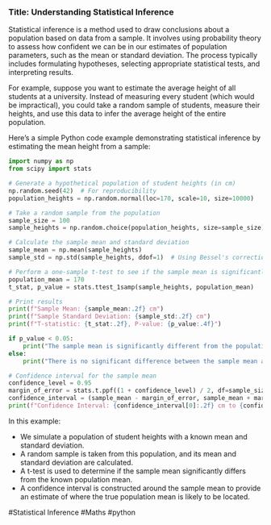 ### Title: Understanding Statistical Inference

Statistical inference is a method used to draw conclusions about a population based on data from a sample. It involves using probability theory to assess how confident we can be in our estimates of population parameters, such as the mean or standard deviation. The process typically includes formulating hypotheses, selecting appropriate statistical tests, and interpreting results.

For example, suppose you want to estimate the average height of all students at a university. Instead of measuring every student (which would be impractical), you could take a random sample of students, measure their heights, and use this data to infer the average height of the entire population.

Here’s a simple Python code example demonstrating statistical inference by estimating the mean height from a sample:

```python
import numpy as np
from scipy import stats

# Generate a hypothetical population of student heights (in cm)
np.random.seed(42)  # For reproducibility
population_heights = np.random.normal(loc=170, scale=10, size=10000)

# Take a random sample from the population
sample_size = 100
sample_heights = np.random.choice(population_heights, size=sample_size)

# Calculate the sample mean and standard deviation
sample_mean = np.mean(sample_heights)
sample_std = np.std(sample_heights, ddof=1)  # Using Bessel's correction

# Perform a one-sample t-test to see if the sample mean is significantly different from the population mean
population_mean = 170
t_stat, p_value = stats.ttest_1samp(sample_heights, population_mean)

# Print results
print(f"Sample Mean: {sample_mean:.2f} cm")
print(f"Sample Standard Deviation: {sample_std:.2f} cm")
print(f"T-statistic: {t_stat:.2f}, P-value: {p_value:.4f}")

if p_value < 0.05:
    print("The sample mean is significantly different from the population mean.")
else:
    print("There is no significant difference between the sample mean and the population mean.")

# Confidence interval for the sample mean
confidence_level = 0.95
margin_of_error = stats.t.ppf((1 + confidence_level) / 2, df=sample_size-1) * (sample_std / np.sqrt(sample_size))
confidence_interval = (sample_mean - margin_of_error, sample_mean + margin_of_error)
print(f"Confidence Interval: {confidence_interval[0]:.2f} cm to {confidence_interval[1]:.2f} cm")
```

In this example:
- We simulate a population of student heights with a known mean and standard deviation.
- A random sample is taken from this population, and its mean and standard deviation are calculated.
- A t-test is used to determine if the sample mean significantly differs from the known population mean.
- A confidence interval is constructed around the sample mean to provide an estimate of where the true population mean is likely to be located.

#Statistical Inference #Maths #python